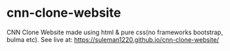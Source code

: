 # cnn-clone-website
CNN Clone Website made using html &amp; pure css(no frameworks bootstrap, bulma etc).
See live at: https://suleman1220.github.io/cnn-clone-website/
